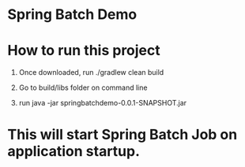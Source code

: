 # Spring Batch Demo


# How to run this project
1. Once downloaded, run ./gradlew clean build

2. Go to build/libs folder on command line

3. run java -jar springbatchdemo-0.0.1-SNAPSHOT.jar 

# This will start Spring Batch Job on application startup.

